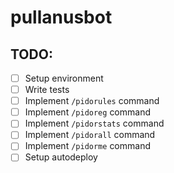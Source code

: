 # pullanusbot

## TODO:

- [ ] Setup environment
- [ ] Write tests
- [ ] Implement `/pidorules` command
- [ ] Implement `/pidoreg` command
- [ ] Implement `/pidorstats` command
- [ ] Implement `/pidorall` command
- [ ] Implement `/pidorme` command
- [ ] Setup autodeploy